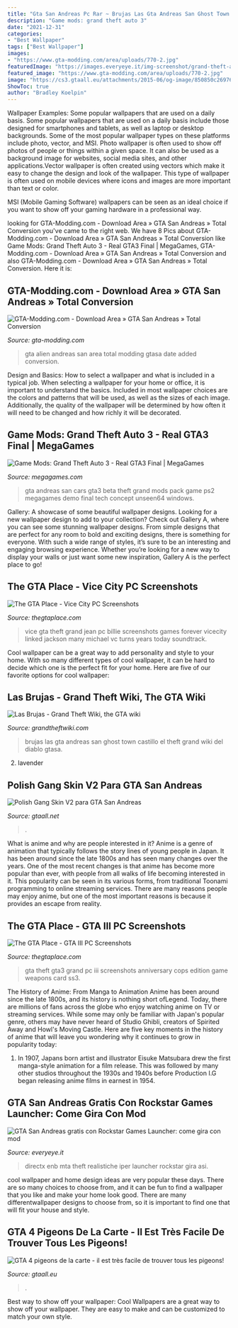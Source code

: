```yaml
---
title: "Gta San Andreas Pc Rar ~ Brujas Las Gta Andreas San Ghost Town Castillo El Theft Grand Wiki Del Diablo Gtasa"
description: "Game mods: grand theft auto 3"
date: "2021-12-31"
categories:
- "Best Wallpaper"
tags: ["Best Wallpaper"]
images:
- "https://www.gta-modding.com/area/uploads/770-2.jpg"
featuredImage: "https://images.everyeye.it/img-screenshot/grand-theft-auto-san-andreas-v1-605558.jpg"
featured_image: "https://www.gta-modding.com/area/uploads/770-2.jpg"
image: "https://cs3.gtaall.eu/attachments/2015-06/og-image/850850c269762ce2362874dd18838692f98ae98c/4118-gta-4-pigeons-map.jpg"
ShowToc: true
author: "Bradley Koelpin"
---
```



Wallpaper Examples: Some popular wallpapers that are used on a daily basis.
Some popular wallpapers that are used on a daily basis include those designed for smartphones and tablets, as well as laptop or desktop backgrounds. Some of the most popular wallpaper types on these platforms include photo, vector, and MSI. 
Photo wallpaper is often used to show off photos of people or things within a given space. It can also be used as a background image for websites, social media sites, and other applications.Vector wallpaper is often created using vectors which make it easy to change the design and look of the wallpaper. This type of wallpaper is often used on mobile devices where icons and images are more important than text or color. 

MSI (Mobile Gaming Software) wallpapers can be seen as an ideal choice if you want to show off your gaming hardware in a professional way.

	

		
looking for GTA-Modding.com - Download Area » GTA San Andreas » Total Conversion you've came to the right web. We have 8 Pics about GTA-Modding.com - Download Area » GTA San Andreas » Total Conversion like Game Mods: Grand Theft Auto 3 - Real GTA3 Final | MegaGames, GTA-Modding.com - Download Area » GTA San Andreas » Total Conversion and also GTA-Modding.com - Download Area » GTA San Andreas » Total Conversion. Here it is:
		
    
## GTA-Modding.com - Download Area » GTA San Andreas » Total Conversion

<img loading=lazy src="https://www.gta-modding.com/area/uploads/770-2.jpg" onerror="this.onerror=null;this.src='https://tse2.mm.bing.net/th?id=OIP.p4TEDi7OdALO3aTP-3ywKQHaEo&amp;pid=15.1';" alt="GTA-Modding.com - Download Area » GTA San Andreas » Total Conversion">

_Source: gta-modding.com_

>gta alien andreas san area total modding gtasa date added conversion. 

	

Design and Basics: How to select a wallpaper and what is included in a typical job.
When selecting a wallpaper for your home or office, it is important to understand the basics. Included in most wallpaper choices are the colors and patterns that will be used, as well as the sizes of each image. Additionally, the quality of the wallpaper will be determined by how often it will need to be changed and how richly it will be decorated.

    
## Game Mods: Grand Theft Auto 3 - Real GTA3 Final | MegaGames

<img loading=lazy src="https://megagames.com/sites/default/files/game-content-images/gta3_03.jpg" onerror="this.onerror=null;this.src='https://tse4.mm.bing.net/th?id=OIP.2mtSvtbJ4nb667ctsNxhbAHaFL&amp;pid=15.1';" alt="Game Mods: Grand Theft Auto 3 - Real GTA3 Final | MegaGames">

_Source: megagames.com_

>gta andreas san cars gta3 beta theft grand mods pack game ps2 megagames demo final tech concept unseen64 windows. 

	

Gallery: A showcase of some beautiful wallpaper designs.
Looking for a new wallpaper design to add to your collection? Check out Gallery A, where you can see some stunning wallpaper designs. From simple designs that are perfect for any room to bold and exciting designs, there is something for everyone. With such a wide range of styles, it’s sure to be an interesting and engaging browsing experience. Whether you’re looking for a new way to display your walls or just want some new inspiration, Gallery A is the perfect place to go!





	
	
    
## The GTA Place - Vice City PC Screenshots

<img loading=lazy src="https://thegtaplace.com/images/vicecity/screenshots/pc/screen09.jpg" onerror="this.onerror=null;this.src='https://tse3.mm.bing.net/th?id=OIP.v2J6ufeViQI8jfgCWxKD0gHaFj&amp;pid=15.1';" alt="The GTA Place - Vice City PC Screenshots">

_Source: thegtaplace.com_

>vice gta theft grand jean pc billie screenshots games forever vicecity linked jackson many michael vc turns years today soundtrack. 

	

Cool wallpaper can be a great way to add personality and style to your home. With so many different types of cool wallpaper, it can be hard to decide which one is the perfect fit for your home. Here are five of our favorite options for cool wallpaper: 

    
## Las Brujas - Grand Theft Wiki, The GTA Wiki

<img loading=lazy src="https://gtwfilesie-thumb.grandtheftwiki.com/LasBrujas-GTASA-southwestwards.jpg/1200px-LasBrujas-GTASA-southwestwards.jpg" onerror="this.onerror=null;this.src='https://tse4.mm.bing.net/th?id=OIP.RbAAyDssR3FfOET6uNDlWgHaC2&amp;pid=15.1';" alt="Las Brujas - Grand Theft Wiki, the GTA wiki">

_Source: grandtheftwiki.com_

>brujas las gta andreas san ghost town castillo el theft grand wiki del diablo gtasa. 

	

2. lavender 

    
## Polish Gang Skin V2 Para GTA San Andreas

<img loading=lazy src="https://cs2.gtaall.net/screenshots/d9802/2019-07/og-image/31ab991dfb4064c7c9a9bca820669244df163bbd/730272-gta-sa-2019-07-03-16-39-03-56-result.jpg" onerror="this.onerror=null;this.src='https://tse1.mm.bing.net/th?id=OIP.BxXsnYcDGaInj3fdjWEmjwHaDT&amp;pid=15.1';" alt="Polish Gang Skin V2 para GTA San Andreas">

_Source: gtaall.net_

>. 

	

What is anime and why are people interested in it?
Anime is a genre of animation that typically follows the story lines of young people in Japan. It has been around since the late 1800s and has seen many changes over the years. One of the most recent changes is that anime has become more popular than ever, with people from all walks of life becoming interested in it. This popularity can be seen in its various forms, from traditional Toonami programming to online streaming services. There are many reasons people may enjoy anime, but one of the most important reasons is because it provides an escape from reality.

    
## The GTA Place - GTA III PC Screenshots

<img loading=lazy src="https://thegtaplace.com/images/gta3/screenshots/pc/ss3.jpg" onerror="this.onerror=null;this.src='https://tse4.mm.bing.net/th?id=OIP.69pfrYo6MTJzk3Ua_BQ48AHaFj&amp;pid=15.1';" alt="The GTA Place - GTA III PC Screenshots">

_Source: thegtaplace.com_

>gta theft gta3 grand pc iii screenshots anniversary cops edition game weapons card ss3. 

	

The History of Anime: From Manga to Animation
Anime has been around since the late 1800s, and its history is nothing short ofLegend. Today, there are millions of fans across the globe who enjoy watching anime on TV or streaming services. While some may only be familiar with Japan's popular genre, others may have never heard of Studio Ghibli, creators of Spirited Away and Howl's Moving Castle. Here are five key moments in the history of anime that will leave you wondering why it continues to grow in popularity today:
1) In 1907, Japans born artist and illustrator Eisuke Matsubara drew the first manga-style animation for a film release. This was followed by many other studios throughout the 1930s and 1940s before Production I.G began releasing anime films in earnest in 1954.

    
## GTA San Andreas Gratis Con Rockstar Games Launcher: Come Gira Con Mod

<img loading=lazy src="https://images.everyeye.it/img-screenshot/grand-theft-auto-san-andreas-v1-605558.jpg" onerror="this.onerror=null;this.src='https://tse3.mm.bing.net/th?id=OIP.jlozGdOh5LB3PODO9Txy8gHaEK&amp;pid=15.1';" alt="GTA San Andreas gratis con Rockstar Games Launcher: come gira con mod">

_Source: everyeye.it_

>directx enb mta theft realistiche iper launcher rockstar gira asi. 

	

cool wallpaper and home design ideas are very popular these days. There are so many choices to choose from, and it can be fun to find a wallpaper that you like and make your home look good. There are many differentwallpaper designs to choose from, so it is important to find one that will fit your house and style.

    
## GTA 4 Pigeons De La Carte - Il Est Très Facile De Trouver Tous Les Pigeons!

<img loading=lazy src="https://cs3.gtaall.eu/attachments/2015-06/og-image/850850c269762ce2362874dd18838692f98ae98c/4118-gta-4-pigeons-map.jpg" onerror="this.onerror=null;this.src='https://tse1.mm.bing.net/th?id=OIP.sIML0aTbqlGZN_0qftWrEgHaDT&amp;pid=15.1';" alt="GTA 4 pigeons de la carte - il est très facile de trouver tous les pigeons!">

_Source: gtaall.eu_

>. 

	

Best way to show off your wallpaper:
Cool Wallpapers are a great way to show off your wallpaper. They are easy to make and can be customized to match your own style.

